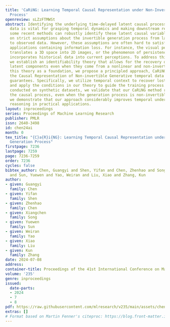 ```yaml
---
title: 'CaRiNG: Learning Temporal Causal Representation under Non-Invertible Generation
  Process'
openreview: sLZzFTMWSt
abstract: Identifying the underlying time-delayed latent causal processes in sequential
  data is vital for grasping temporal dynamics and making downstream reasoning. While
  some recent methods can robustly identify these latent causal variables, they rely
  on strict assumptions about the invertible generation process from latent variables
  to observed data. However, these assumptions are often hard to satisfy in real-world
  applications containing information loss. For instance, the visual perception process
  translates a 3D space into 2D images, or the phenomenon of persistence of vision
  incorporates historical data into current perceptions. To address this challenge,
  we establish an identifiability theory that allows for the recovery of independent
  latent components even when they come from a nonlinear and non-invertible mix. Using
  this theory as a foundation, we propose a principled approach, CaRiNG, to learn
  the Causal Representation of Non-invertible Generative temporal data with identifiability
  guarantees. Specifically, we utilize temporal context to recover lost latent information
  and apply the conditions in our theory to guide the training process. Through experiments
  conducted on synthetic datasets, we validate that our CaRiNG method reliably identifies
  the causal process, even when the generation process is non-invertible. Moreover,
  we demonstrate that our approach considerably improves temporal understanding and
  reasoning in practical applications.
layout: inproceedings
series: Proceedings of Machine Learning Research
publisher: PMLR
issn: 2640-3498
id: chen24ai
month: 0
tex_title: "{C}a{R}i{NG}: Learning Temporal Causal Representation under Non-Invertible
  Generation Process"
firstpage: 7236
lastpage: 7259
page: 7236-7259
order: 7236
cycles: false
bibtex_author: Chen, Guangyi and Shen, Yifan and Chen, Zhenhao and Song, Xiangchen
  and Sun, Yuewen and Yao, Weiran and Liu, Xiao and Zhang, Kun
author:
- given: Guangyi
  family: Chen
- given: Yifan
  family: Shen
- given: Zhenhao
  family: Chen
- given: Xiangchen
  family: Song
- given: Yuewen
  family: Sun
- given: Weiran
  family: Yao
- given: Xiao
  family: Liu
- given: Kun
  family: Zhang
date: 2024-07-08
address:
container-title: Proceedings of the 41st International Conference on Machine Learning
volume: '235'
genre: inproceedings
issued:
  date-parts:
  - 2024
  - 7
  - 8
pdf: https://raw.githubusercontent.com/mlresearch/v235/main/assets/chen24ai/chen24ai.pdf
extras: []
# Format based on Martin Fenner's citeproc: https://blog.front-matter.io/posts/citeproc-yaml-for-bibliographies/
---
```

